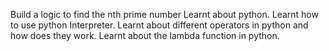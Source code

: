 Build a logic to find the nth prime number
Learnt about python.
Learnt how to use python Interpreter.
Learnt about different operators in python and how does they work.
Learnt about the lambda function in python.
